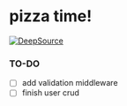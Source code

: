 # pizza time!

[![DeepSource](https://deepsource.io/gh/zahid47/pizza-app.svg/?label=active+issues&token=d2Y-gDnY616pJ8Q_lWUhg1Ax)](https://deepsource.io/gh/zahid47/pizza-app/?ref=repository-badge)

### TO-DO

- [ ] add validation middleware
- [ ] finish user crud